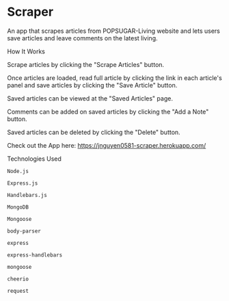 # Scraper
An app that scrapes articles from POPSUGAR-Living website and lets users save articles and leave comments on the latest living.


How It Works

  Scrape articles by clicking the "Scrape Articles" button.
  
  Once articles are loaded, read full article by clicking the link in each article's panel and save articles by clicking the "Save Article"   button.
  
  Saved articles can be viewed at the "Saved Articles" page.
  
  Comments can be added on saved articles by clicking the "Add a Note" button.
  
  Saved articles can be deleted by clicking the "Delete" button.
  
  Check out the App here: https://jnguyen0581-scraper.herokuapp.com/

Technologies Used

    Node.js
    
    Express.js
    
    Handlebars.js
    
    MongoDB
    
    Mongoose
    
    body-parser
    
    express
    
    express-handlebars
    
    mongoose
    
    cheerio
    
    request